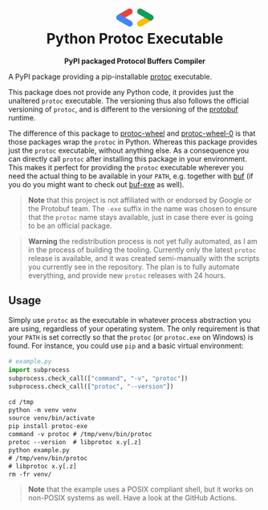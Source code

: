 <div align="center">
  <h1>
    <img src="https://raw.githubusercontent.com/Fleshgrinder/python-protoc-exe/main/.idea/icon.svg" height="36" width="75" alt="Protobuf Logo"><br>
    Python Protoc Executable
  </h1>
  <p><b>PyPI packaged Protocol Buffers Compiler</b></p>
</div>

A PyPI package providing a pip-installable [protoc] executable.

This package does not provide any Python code, it provides just the unaltered
`protoc` executable. The versioning thus also follows the official versioning
of `protoc`, and is different to the versioning of the [protobuf] runtime.

The difference of this package to [protoc-wheel] and [protoc-wheel-0] is that
those packages wrap the `protoc` in Python. Whereas this package provides just
the `protoc` executable, without anything else. As a consequence you can
directly call `protoc` after installing this package in your environment. This
makes it perfect for providing the `protoc` executable wherever you need the
actual thing to be available in your `PATH`, e.g. together with [buf] (if you do
you might want to check out [buf-exe] as well).

> **Note** that this project is not affiliated with or endorsed by Google or the
> Protobuf team. The `-exe` suffix in the name was chosen to ensure that the
> `protoc` name stays available, just in case there ever is going to be an
> official package.

> **Warning** the redistribution process is not yet fully automated, as I am in
> the process of building the tooling. Currently only the latest `protoc`
> release is available, and it was created semi-manually with the scripts you
> currently see in the repository. The plan is to fully automate everything, and
> provide new `protoc` releases with 24 hours.

## Usage

Simply use `protoc` as the executable in whatever process abstraction you are
using, regardless of your operating system. The only requirement is that your
`PATH` is set correctly so that the `protoc` (or `protoc.exe` on Windows) is
found. For instance, you could use `pip` and a basic virtual environment:

```python
# example.py
import subprocess
subprocess.check_call(["command", "-v", "protoc"])
subprocess.check_call(["protoc", "--version"])
```

```shell
cd /tmp
python -m venv venv
source venv/bin/activate
pip install protoc-exe
command -v protoc # /tmp/venv/bin/protoc
protoc --version  # libprotoc x.y[.z]
python example.py
# /tmp/venv/bin/protoc
# libprotoc x.y[.z]
rm -fr venv/
```

> **Note** that the example uses a POSIX compliant shell, but it works on
> non-POSIX systems as well. Have a look at the GitHub Actions.

[buf]: https://buf.build/
[buf-exe]: https://github.com/fleshgrinder/python-buf-exe
[protobuf]: https://pypi.org/project/protobuf/
[protoc-wheel-0]: https://pypi.org/project/protoc-wheel-0/
[protoc-wheel]: https://pypi.org/project/protoc-wheel/
[protoc]: https://github.com/protocolbuffers/protobuf
